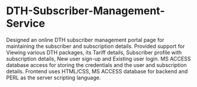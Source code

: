 # DTH-Subscriber-Management-Service
Designed an online DTH subscriber management portal page for maintaining the subscriber and subscription details.
Provided support for Viewing various DTH packages, its Tariff details, Subscriber profile with subscription details, New user sign-up and Existing user login.
MS ACCESS database access for storing the credentials and the user and subscription details.
Frontend uses HTML/CSS, MS ACCESS database for backend and PERL as the server scripting language.
